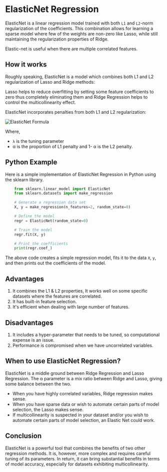 # ElasticNet Regression

ElasticNet is a linear regression model trained with both `L1` and `L2`-norm regularization of the coefficients. This combination allows for learning a sparse model where few of the weights are non-zero like Lasso, while still maintaining the regularization properties of Ridge.

Elastic-net is useful when there are multiple correlated features.

## How it works

Roughly speaking, ElasticNet is a model which combines both L1 and L2 regularization of Lasso and Ridge methods:

Lasso helps to reduce overfitting by setting some feature coefficients to zero thus completely eliminating them and Ridge Regression helps to control the multicollinearity effect.

ElasticNet incorporates penalties from both L1 and L2 regularization:

![ElasticNet Formula](https://cdn.corporatefinanceinstitute.com/assets/elastic-net1-1024x642.png)

Where,

- `λ` is the tuning parameter
- α is the proportion of L1 penalty and 1- α is the L2 penalty.

## Python Example

Here is a simple implementation of ElasticNet Regression in Python using the sklearn library.

```Python
    from sklearn.linear_model import ElasticNet
    from sklearn.datasets import make_regression

    # Generate a regression data set
    X, y = make_regression(n_features=2, random_state=0)

    # Define the model
    regr = ElasticNet(random_state=0)

    # Train the model
    regr.fit(X, y)

    # Print the coefficients
    print(regr.coef_)
```

The above code creates a simple regression model, fits it to the data `X`, `y`, and then prints out the coefficients of the model.

## Advantages

1. It combines the L1 & L2 properties, It works well on some specific datasets where the features are correlated.
2. It has built-in feature selection.
3. It's efficient when dealing with large number of features.

## Disadvantages

1. It includes a hyper-parameter that needs to be tuned, so computational expense is an issue.
2. Performance is compromised when we have uncorrelated variables.

## When to use ElasticNet Regression?

ElasticNet is a middle ground between Ridge Regression and Lasso Regression. The α parameter is a mix ratio between Ridge and Lasso, giving some balance between the two.

- When you have highly correlated variables, Ridge regression makes sense.
- When you have sparse data or wish to automate certain parts of model selection, the Lasso makes sense.
- If multicollinearity is suspected in your dataset and/or you wish to automate certain parts of model selection, an Elastic Net could work.

## Conclusion

ElasticNet is a powerful tool that combines the benefits of two other regression methods. It is, however, more complex and requires careful tuning of its parameters. In return, it can bring substantial benefits in terms of model accuracy, especially for datasets exhibiting multicollinearity.

